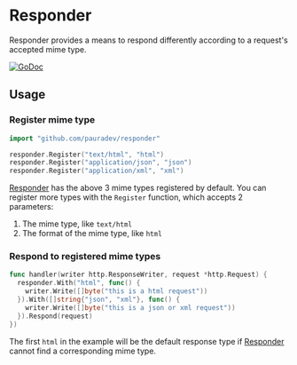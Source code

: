 # Responder

Responder provides a means to respond differently according to a request's accepted mime type.

[![GoDoc](https://godoc.org/github.com/pauradev/responder?status.svg)](https://godoc.org/github.com/pauradev/responder)

## Usage

### Register mime type

```go
import "github.com/pauradev/responder"

responder.Register("text/html", "html")
responder.Register("application/json", "json")
responder.Register("application/xml", "xml")
```

[Responder](https://github.com/pauradev/responder) has the above 3 mime types registered by default. You can register more types with the `Register` function, which accepts 2 parameters:

1. The mime type, like `text/html`
2. The format of the mime type, like `html`

### Respond to registered mime types

```go
func handler(writer http.ResponseWriter, request *http.Request) {
  responder.With("html", func() {
    writer.Write([]byte("this is a html request"))
  }).With([]string{"json", "xml"}, func() {
    writer.Write([]byte("this is a json or xml request"))
  }).Respond(request)
})
```

The first `html` in the example will be the default response type if [Responder](https://github.com/pauradev/responder) cannot find a corresponding mime type.
